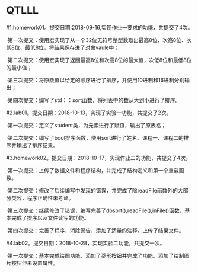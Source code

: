 ﻿# QTLLL
#1.homework01。提交日期:2018-09-16,实现作业一要求的功能，共提交了4次。

·第一次提交：使用宏实现了从一个32位无符号整型数取出最高8位、次高8位、次低8位、最低8位，将结果保存进了对象vaule中；

·第二次提交：使用宏实现了返回最高8位和次高8位的最大值，次低8位和最低8位的最小值；

·第三次提交：将原数值以给定的顺序进行了排序，并使用10进制和16进制分别输出；

·第四次提交：编写了std：：sort函数，将列表中的数从大到小进行了排序。


#2.lab01。提交日期：2018-10-13，实现了实验一功能，共提交了2次。

·第一次提交：定义了student类，为元素进行了赋值，输出了原表格；

·第二次提交：编写了bool排序函数，使用sort进行了姓名、课程一、课程二的排序并输出了排序结果。


#3.homework02。提交日期：2018-10-17，实现作业二的功能，共提交了4次。

·第一次提交：上传了数据文件和程序结构，并完成了结构定义和第一个重载函数。

·第二次提交：修改了后续编写中发现的错误，并完成了除readFile函数外的大部分类容，程序正确性未考证。

·第三次提交：继续修改了错误，编写完善了dosort(),readFile(),inFile()函数，基本完成了排序以及文件读写的功能。

·第四次提交：完善了程序，消除警告，添加了适量的注释。上传了结果文件。


#4.lab02。提交日期：2018-10-28，实现实验二功能，共提交一次。

·第一次提交：基本完成绘图功能，添加了菱形按钮并完成了功能。添加了绘制图片按钮但未设置属性。
